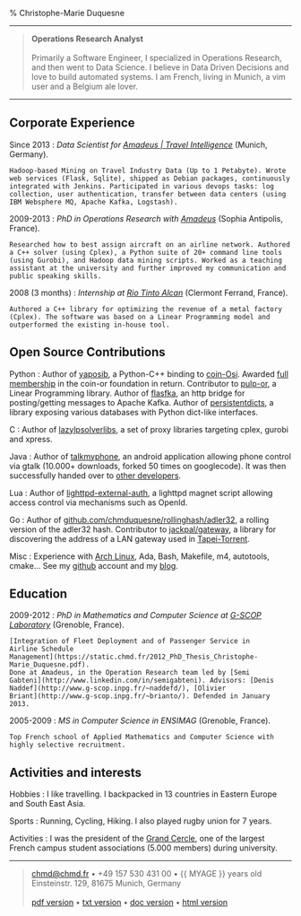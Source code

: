 % Christophe-Marie Duquesne

----

> **Operations Research Analyst**
> \
> \
> Primarily a Software Engineer, I specialized in Operations Research, and
> then went to Data Science. I believe in Data Driven Decisions and love
> to build automated systems. I am French, living in Munich, a vim user
> and a Belgium ale lover.

----

Corporate Experience
--------------------

Since 2013
:   *Data Scientist for [Amadeus | Travel Intelligence](http://www.amadeus.com)*
    (Munich, Germany).

    Hadoop-based Mining on Travel Industry Data (Up to 1 Petabyte). Wrote
    web services (Flask, Sqlite), shipped as Debian packages, continuously
    integrated with Jenkins. Participated in various devops tasks: log
    collection, user authentication, transfer between data centers (using
    IBM Websphere MQ, Apache Kafka, Logstash).

2009-2013
:   *PhD in Operations Research with [Amadeus](http://www.amadeus.com)*
    (Sophia Antipolis, France).

    Researched how to best assign aircraft on an airline network. Authored
    a C++ solver (using Cplex), a Python suite of 20+ command line tools
    (using Gurobi), and Hadoop data mining scripts. Worked as a teaching
    assistant at the university and further improved my communication and
    public speaking skills.

2008 (3 months)
:   *Internship at [Rio Tinto Alcan](http://www.riotintoalcan.com/)*
    (Clermont Ferrand, France).

    Authored a C++ library for optimizing the revenue of a metal factory
    (Cplex). The software was based on a Linear Programming model and
    outperformed the existing in-house tool.

Open Source Contributions
-------------------------

Python
:   Author of
    [yaposib](http://yaposib.readthedocs.org/en/latest/index.html), a
    Python-C++ binding to [coin-Osi](https://projects.coin-or.org/Osi).
    Awarded [full membership](http://www.coin-or.org/members.html) in the
    coin-or foundation in return.
    Contributor to [pulp-or](https://pythonhosted.org/PuLP/), a Linear
    Programming library. Author of
    [flasfka](https://github.com/travel-intelligence/flasfka), an http
    bridge for posting/getting messages to Apache Kafka. Author of
    [persistentdicts](https://github.com/chmduquesne/persistentdicts), a
    library exposing various databases with Python dict-like interfaces.

C
:   Author of
    [lazylpsolverlibs](https://github.com/chmduquesne/lazylpsolverlibs), a
    set of proxy libraries targeting cplex, gurobi and xpress.

Java
:   Author of [talkmyphone](https://github.com/chmduquesne/talkmyphone), an
    android application allowing phone control via gtalk (10.000+
    downloads, forked 50 times on googlecode). It was then successfully
    handed over to [other developers](https://github.com/Yakoo63/GTalkSMS).

Lua
:   Author of
    [lighttpd-external-auth](https://lighttpd-external-auth.chmd.fr/), a
    lighttpd magnet script allowing access control via mechanisms such as
    OpenId.

Go
:   Author of
    [github.com/chmduquesne/rollinghash/adler32](https://github.com/chmduquesne/rollinghash),
    a rolling version of the adler32 hash. Contributor to
    [jackpal/gateway](https://github.com/jackpal/gateway), a library for
    discovering the address of a LAN gateway used in
    [Tapei-Torrent](https://github.com/jackpal/Taipei-Torrent).

Misc
:   Experience with [Arch
    Linux](https://git.chmd.fr/?p=archlinux-packages.git), Ada, Bash,
    Makefile, m4, autotools, cmake...  See my
    [github](http://github.com/chmduquesne) account and my
    [blog](http://blog.chmd.fr).


Education
---------

2009-2012
:   *PhD in Mathematics and Computer Science at [G-SCOP
    Laboratory](http://www.g-scop.grenoble-inp.fr/)*
    (Grenoble, France).

    [Integration of Fleet Deployment and of Passenger Service in
    Airline Schedule
    Management](https://static.chmd.fr/2012_PhD_Thesis_Christophe-Marie_Duquesne.pdf).
    Done at Amadeus, in the Operation Research team led by [Semi
    Gabteni](http://www.linkedin.com/in/semigabteni). Advisors: [Denis
    Naddef](http://www.g-scop.inpg.fr/~naddefd/), [Olivier
    Briant](http://www.g-scop.inpg.fr/~brianto/). Defended in January
    2013.

2005-2009
:   *MS in Computer Science in ENSIMAG* (Grenoble, France).

    Top French school of Applied Mathematics and Computer Science with
    highly selective recruitment.

Activities and interests
------------------------

Hobbies
:   I like travelling. I backpacked in 13 countries in Eastern Europe
    and South East Asia.

Sports
:   Running, Cycling, Hiking. I also played rugby union for 7 years.

Activities
:   I was the president of the [Grand
    Cercle](http://www.grandcercle.org), one of the largest French
    campus student associations (5.000 members) during university.

----

> <chmd@chmd.fr> • +49 157 530 431 00 • {{ MYAGE }} years old\
> Einsteinstr. 129, 81675 Munich, Germany\
> \
> [pdf version](http://resume.chmd.fr/index.pdf) •
> [txt version](http://resume.chmd.fr/index.txt) •
> [doc version](http://resume.chmd.fr/index.docx) •
> [html version](http://resume.chmd.fr/index.html)
